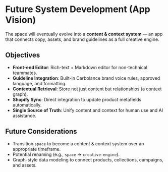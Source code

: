 # Future System Development (App Vision)

The space will eventually evolve into a **content & context system** — an app that connects copy, assets, and brand guidelines as a full creative engine.

## Objectives
- **Front-end Editor**: Rich-text + Markdown editor for non-technical teammates.
- **Guideline Integration**: Built-in Carbolance brand voice rules, approved language, and formatting.
- **Contextual Retrieval**: Store not just content but relationships (a context graph).
- **Shopify Sync**: Direct integration to update product metafields automatically.
- **Single Source of Truth**: Unify content and context for human use and AI assistance.

## Future Considerations
- Transition `space` to become a content & context system over an appropriate timeframe.
- Potential renaming (e.g., `space` → `creative-engine`).
- Graph-style data modeling to connect products, collections, campaigns, and assets.
